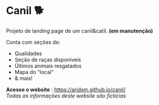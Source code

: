 # Canil 🐕 

Projeto de landing page de um canil&catil. **(em manutenção)**

Conta com seções de:
- Qualidades
- Seção de raças disponíveis
- Últimos animais resgatados
- Mapa do "local" 
- & mais!  
  
**Acesse o website** : https://aridsm.github.io/canil/  
  *Todas as informações deste website são fictícias*

 
